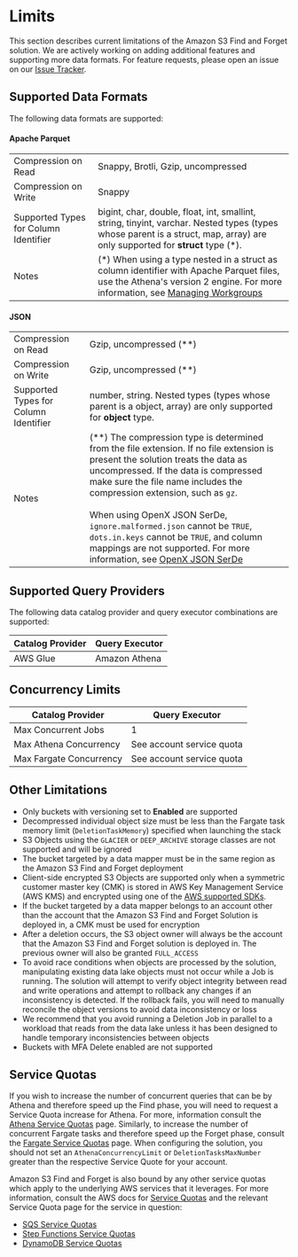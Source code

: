 # Limits

This section describes current limitations of the Amazon S3 Find and Forget
solution. We are actively working on adding additional features and supporting
more data formats. For feature requests, please open an issue on our [Issue
Tracker].

## Supported Data Formats

The following data formats are supported:

#### Apache Parquet

|                                       |                                                                                                                                                                              |
| ------------------------------------- | ---------------------------------------------------------------------------------------------------------------------------------------------------------------------------- |
| Compression on Read                   | Snappy, Brotli, Gzip, uncompressed                                                                                                                                           |
| Compression on Write                  | Snappy                                                                                                                                                                       |
| Supported Types for Column Identifier | bigint, char, double, float, int, smallint, string, tinyint, varchar. Nested types (types whose parent is a struct, map, array) are only supported for **struct** type (\*). |
| Notes                                 | (\*) When using a type nested in a struct as column identifier with Apache Parquet files, use the Athena's version 2 engine. For more information, see [Managing Workgroups] |

#### JSON

|                                       |                                                                                                                                                                                                                                                                                                                                                                                                                                                         |
| ------------------------------------- | ------------------------------------------------------------------------------------------------------------------------------------------------------------------------------------------------------------------------------------------------------------------------------------------------------------------------------------------------------------------------------------------------------------------------------------------------------- |
| Compression on Read                   | Gzip, uncompressed (\*\*)                                                                                                                                                                                                                                                                                                                                                                                                                               |
| Compression on Write                  | Gzip, uncompressed (\*\*)                                                                                                                                                                                                                                                                                                                                                                                                                               |
| Supported Types for Column Identifier | number, string. Nested types (types whose parent is a object, array) are only supported for **object** type.                                                                                                                                                                                                                                                                                                                                            |
| Notes                                 | (\*\*) The compression type is determined from the file extension. If no file extension is present the solution treats the data as uncompressed. If the data is compressed make sure the file name includes the compression extension, such as `gz`.<br><br>When using OpenX JSON SerDe, `ignore.malformed.json` cannot be `TRUE`, `dots.in.keys` cannot be `TRUE`, and column mappings are not supported. For more information, see [OpenX JSON SerDe] |

## Supported Query Providers

The following data catalog provider and query executor combinations are
supported:

| Catalog Provider | Query Executor |
| ---------------- | -------------- |
| AWS Glue         | Amazon Athena  |

## Concurrency Limits

| Catalog Provider        | Query Executor            |
| ----------------------- | ------------------------- |
| Max Concurrent Jobs     | 1                         |
| Max Athena Concurrency  | See account service quota |
| Max Fargate Concurrency | See account service quota |

## Other Limitations

- Only buckets with versioning set to **Enabled** are supported
- Decompressed individual object size must be less than the Fargate task memory
  limit (`DeletionTaskMemory`) specified when launching the stack
- S3 Objects using the `GLACIER` or `DEEP_ARCHIVE` storage classes are not
  supported and will be ignored
- The bucket targeted by a data mapper must be in the same region as the Amazon
  S3 Find and Forget deployment
- Client-side encrypted S3 Objects are supported only when a symmetric customer
  master key (CMK) is stored in AWS Key Management Service (AWS KMS) and
  encrypted using one of the [AWS supported SDKs].
- If the bucket targeted by a data mapper belongs to an account other than the
  account that the Amazon S3 Find and Forget Solution is deployed in, a CMK must
  be used for encryption
- After a deletion occurs, the S3 object owner will always be the account that
  the Amazon S3 Find and Forget solution is deployed in. The previous owner will
  also be granted `FULL_ACCESS`
- To avoid race conditions when objects are processed by the solution,
  manipulating existing data lake objects must not occur while a Job is running.
  The solution will attempt to verify object integrity between read and write
  operations and attempt to rollback any changes if an inconsistency is
  detected. If the rollback fails, you will need to manually reconcile the
  object versions to avoid data inconsistency or loss
- We recommend that you avoid running a Deletion Job in parallel to a workload
  that reads from the data lake unless it has been designed to handle temporary
  inconsistencies between objects
- Buckets with MFA Delete enabled are not supported

## Service Quotas

If you wish to increase the number of concurrent queries that can be by Athena
and therefore speed up the Find phase, you will need to request a Service Quota
increase for Athena. For more, information consult the [Athena Service Quotas]
page. Similarly, to increase the number of concurrent Fargate tasks and
therefore speed up the Forget phase, consult the [Fargate Service Quotas] page.
When configuring the solution, you should not set an `AthenaConcurrencyLimit` or
`DeletionTasksMaxNumber` greater than the respective Service Quote for your
account.

Amazon S3 Find and Forget is also bound by any other service quotas which apply
to the underlying AWS services that it leverages. For more information, consult
the AWS docs for [Service Quotas] and the relevant Service Quota page for the
service in question:

- [SQS Service Quotas]
- [Step Functions Service Quotas]
- [DynamoDB Service Quotas]

[aws supported sdks]:
  https://docs.aws.amazon.com/AmazonS3/latest/userguide/UsingClientSideEncryption.html
[issue tracker]: https://github.com/awslabs/amazon-s3-find-and-forget/issues
[service quotas]:
  https://docs.aws.amazon.com/general/latest/gr/aws_service_limits.html
[service quotas]:
  https://docs.aws.amazon.com/general/latest/gr/aws_service_limits.html
[athena service quotas]:
  https://docs.aws.amazon.com/athena/latest/ug/service-limits.html
[fargate service quotas]:
  https://docs.aws.amazon.com/AmazonECS/latest/developerguide/service-quotas.html
[step functions service quotas]:
  https://docs.aws.amazon.com/step-functions/latest/dg/limits.html
[sqs service quotas]:
  https://docs.aws.amazon.com/AWSSimpleQueueService/latest/SQSDeveloperGuide/sqs-quotas.html
[dynamodb service quotas]:
  https://docs.aws.amazon.com/amazondynamodb/latest/developerguide/Limits.html
[deletion job]: ARCHITECTURE.md#deletion-jobs
[deletion queue]: ARCHITECTURE.md#deletion-queue
[managing workgroups]:
  https://docs.aws.amazon.com/athena/latest/ug/workgroups-create-update-delete.html
[openx json serde]:
  https://docs.aws.amazon.com/athena/latest/ug/json-serde.html#openx-json-serde
